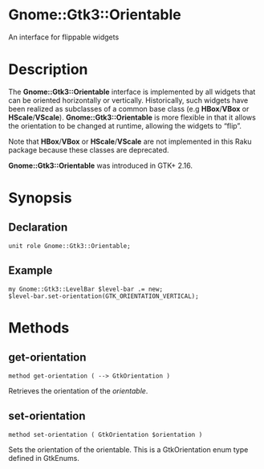Gnome::Gtk3::Orientable
=======================

An interface for flippable widgets

Description
===========

The **Gnome::Gtk3::Orientable** interface is implemented by all widgets that can be oriented horizontally or vertically. Historically, such widgets have been realized as subclasses of a common base class (e.g **HBox**/**VBox** or **HScale**/**VScale**). **Gnome::Gtk3::Orientable** is more flexible in that it allows the orientation to be changed at runtime, allowing the widgets to “flip”.

Note that **HBox**/**VBox** or **HScale**/**VScale** are not implemented in this Raku package because these classes are deprecated.

**Gnome::Gtk3::Orientable** was introduced in GTK+ 2.16.

Synopsis
========

Declaration
-----------

    unit role Gnome::Gtk3::Orientable;

Example
-------

    my Gnome::Gtk3::LevelBar $level-bar .= new;
    $level-bar.set-orientation(GTK_ORIENTATION_VERTICAL);

Methods
=======

get-orientation
---------------

    method get-orientation ( --> GtkOrientation )

Retrieves the orientation of the *orientable*.

set-orientation
---------------

    method set-orientation ( GtkOrientation $orientation )

Sets the orientation of the orientable. This is a GtkOrientation enum type defined in GtkEnums.


